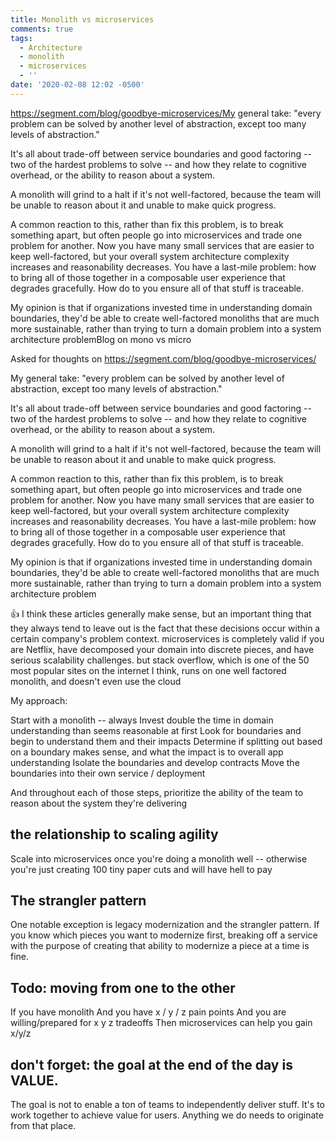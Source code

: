 ```yaml
---
title: Monolith vs microservices
comments: true
tags:
  - Architecture
  - monolith
  - microservices
  - ''
date: '2020-02-08 12:02 -0500'
---
```

https://segment.com/blog/goodbye-microservices/My general take: "every problem can be solved by another level of abstraction, except too many levels of abstraction."

It's all about trade-off between service boundaries and good factoring -- two of the hardest problems to solve -- and how they relate to cognitive overhead, or the ability to reason about a system.

A monolith will grind to a halt if it's not well-factored, because the team will be unable to reason about it and unable to make quick progress.

A common reaction to this, rather than fix this problem, is to break something apart, but often people go into microservices and trade one problem for another. Now you have many small services that are easier to keep well-factored, but your overall system architecture complexity increases and reasonability decreases. You have a last-mile problem: how to bring all of those together in a composable user experience that degrades gracefully. How do to you ensure all of that stuff is traceable.

My opinion is that if organizations invested time in understanding domain boundaries, they'd be able to create well-factored monoliths that are much more sustainable, rather than trying to turn a domain problem into a system architecture problemBlog on mono vs micro

Asked for thoughts on https://segment.com/blog/goodbye-microservices/

My general take: "every problem can be solved by another level of abstraction, except too many levels of abstraction."

It's all about trade-off between service boundaries and good factoring -- two of the hardest problems to solve -- and how they relate to cognitive overhead, or the ability to reason about a system.

A monolith will grind to a halt if it's not well-factored, because the team will be unable to reason about it and unable to make quick progress.

A common reaction to this, rather than fix this problem, is to break something apart, but often people go into microservices and trade one problem for another. Now you have many small services that are easier to keep well-factored, but your overall system architecture complexity increases and reasonability decreases. You have a last-mile problem: how to bring all of those together in a composable user experience that degrades gracefully. How do to you ensure all of that stuff is traceable.

My opinion is that if organizations invested time in understanding domain boundaries, they'd be able to create well-factored monoliths that are much more sustainable, rather than trying to turn a domain problem into a system architecture problem

:+1: I think these articles generally make sense, but an important thing that they always tend to leave out is the fact that these decisions occur within a certain company's problem context.  microservices is completely valid if you are Netflix, have decomposed your domain into discrete pieces, and have serious scalability challenges. but stack overflow, which is one of the 50 most popular sites on the internet I think, runs on one well factored monolith, and doesn't even use the cloud

My approach:

 Start with a monolith -- always 
 Invest double the time in domain understanding than seems reasonable at first
 Look for boundaries and begin to understand them and their impacts
 Determine if splitting out based on a boundary makes sense, and what the impact is to overall app understanding
 Isolate the boundaries and develop contracts 
 Move the boundaries into their own service / deployment 

And throughout each of those steps, prioritize the ability of the team to reason about the system they're delivering

## the relationship to scaling agility

Scale into microservices once you're doing a monolith well -- otherwise you're just creating 100 tiny paper cuts and will have hell to pay

## The strangler pattern

One notable exception is legacy modernization and the strangler pattern. If you know which pieces you want to modernize first, breaking off a service with the purpose of creating that ability to modernize a piece at a time is fine.

## Todo: moving from one to the other

If you have monolith
And you have x / y / z pain points
And you are willing/prepared for x y z tradeoffs 
Then microservices can help you gain x/y/z

## don't forget: the goal at the end of the day is VALUE.

The goal is not to enable a ton of teams to independently deliver stuff. It's to work together to achieve value for users. Anything we do needs to originate from that place.
